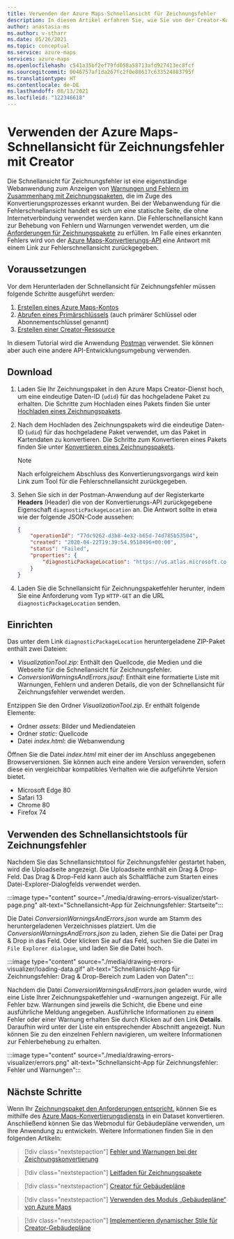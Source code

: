 ```yaml
---
title: Verwenden der Azure Maps-Schnellansicht für Zeichnungsfehler
description: In diesem Artikel erfahren Sie, wie Sie von der Creator-Konvertierungs-API zurückgegebene Warnungen und Fehler visualisieren.
author: anastasia-ms
ms.author: v-stharr
ms.date: 05/26/2021
ms.topic: conceptual
ms.service: azure-maps
services: azure-maps
ms.openlocfilehash: c541a35bf2ef79fd058a58713afd927413ec8fcf
ms.sourcegitcommit: 0046757af1da267fc2f0e88617c633524883795f
ms.translationtype: HT
ms.contentlocale: de-DE
ms.lasthandoff: 08/13/2021
ms.locfileid: "122346618"
---
```

# <a name="using-the-azure-maps-drawing-error-visualizer-with-creator"></a>Verwenden der Azure Maps-Schnellansicht für Zeichnungsfehler mit Creator


Die Schnellansicht für Zeichnungsfehler ist eine eigenständige Webanwendung zum Anzeigen von [Warnungen und Fehlern im Zusammenhang mit Zeichnungspaketen](drawing-conversion-error-codes.md), die im Zuge des Konvertierungsprozesses erkannt wurden. Bei der Webanwendung für die Fehlerschnellansicht handelt es sich um eine statische Seite, die ohne Internetverbindung verwendet werden kann.  Die Fehlerschnellansicht kann zur Behebung von Fehlern und Warnungen verwendet werden, um die [Anforderungen für Zeichnungspakete](drawing-requirements.md) zu erfüllen. Im Falle eines erkannten Fehlers wird von der [Azure Maps-Konvertierungs-API](/rest/api/maps/v2/conversion) eine Antwort mit einem Link zur Fehlerschnellansicht zurückgegeben.

## <a name="prerequisites"></a>Voraussetzungen

Vor dem Herunterladen der Schnellansicht für Zeichnungsfehler müssen folgende Schritte ausgeführt werden:

1. [Erstellen eines Azure Maps-Kontos](quick-demo-map-app.md#create-an-azure-maps-account)
2. [Abrufen eines Primärschlüssels](quick-demo-map-app.md#get-the-primary-key-for-your-account) (auch primärer Schlüssel oder Abonnementschlüssel genannt)
3. [Erstellen einer Creator-Ressource](how-to-manage-creator.md)

In diesem Tutorial wird die Anwendung [Postman](https://www.postman.com/) verwendet. Sie können aber auch eine andere API-Entwicklungsumgebung verwenden.

## <a name="download"></a>Download

1. Laden Sie Ihr Zeichnungspaket in den Azure Maps Creator-Dienst hoch, um eine eindeutige Daten-ID (`udid`) für das hochgeladene Paket zu erhalten. Die Schritte zum Hochladen eines Pakets finden Sie unter [Hochladen eines Zeichnungspakets](tutorial-creator-indoor-maps.md#upload-a-drawing-package).

2. Nach dem Hochladen des Zeichnungspakets wird die eindeutige Daten-ID (`udid`) für das hochgeladene Paket verwendet, um das Paket in Kartendaten zu konvertieren. Die Schritte zum Konvertieren eines Pakets finden Sie unter [Konvertieren eines Zeichnungspakets](tutorial-creator-indoor-maps.md#convert-a-drawing-package).

    >[!NOTE]
    >Nach erfolgreichem Abschluss des Konvertierungsvorgangs wird kein Link zum Tool für die Fehlerschnellansicht zurückgegeben.

3. Sehen Sie sich in der Postman-Anwendung auf der Registerkarte **Headers** (Header) die von der Konvertierungs-API zurückgegebene Eigenschaft `diagnosticPackageLocation` an. Die Antwort sollte in etwa wie der folgende JSON-Code aussehen:

    ```json
    {
        "operationId": "77dc9262-d3b8-4e32-b65d-74d785b53504",
        "created": "2020-04-22T19:39:54.9518496+00:00",
        "status": "Failed",
        "properties": {
            "diagnosticPackageLocation": "https://us.atlas.microsoft.com/mapData/ce61c3c1-faa8-75b7-349f-d863f6523748?api-version=2.0"
        }
    }
    ```

4. Laden Sie die Schnellansicht für Zeichnungspaketfehler herunter, indem Sie eine Anforderung vom Typ `HTTP-GET` an die URL `diagnosticPackageLocation` senden.

## <a name="setup"></a>Einrichten

Das unter dem Link `diagnosticPackageLocation` heruntergeladene ZIP-Paket enthält zwei Dateien:

* _VisualizationTool.zip_: Enthält den Quellcode, die Medien und die Webseite für die Schnellansicht für Zeichnungsfehler.
* _ConversionWarningsAndErrors.jsauf_: Enthält eine formatierte Liste mit Warnungen, Fehlern und anderen Details, die von der Schnellansicht für Zeichnungsfehler verwendet werden.

Entzippen Sie den Ordner _VisualizationTool.zip_. Er enthält folgende Elemente:

* Ordner _assets_: Bilder und Mediendateien
* Ordner _static_: Quellcode
* Datei _index.html_: die Webanwendung

Öffnen Sie die Datei _index.html_ mit einer der im Anschluss angegebenen Browserversionen. Sie können auch eine andere Version verwenden, sofern diese ein vergleichbar kompatibles Verhalten wie die aufgeführte Version bietet.

* Microsoft Edge 80
* Safari 13
* Chrome 80
* Firefox 74

## <a name="using-the-drawing-error-visualizer-tool"></a>Verwenden des Schnellansichtstools für Zeichnungsfehler

Nachdem Sie das Schnellansichtstool für Zeichnungsfehler gestartet haben, wird die Uploadseite angezeigt. Die Uploadseite enthält ein Drag & Drop-Feld. Das Drag & Drop-Feld kann auch als Schaltfläche zum Starten eines Datei-Explorer-Dialogfelds verwendet werden.

:::image type="content" source="./media/drawing-errors-visualizer/start-page.png" alt-text="Schnellansicht-App für Zeichnungsfehler: Startseite":::

Die Datei _ConversionWarningsAndErrors.json_ wurde am Stamm des heruntergeladenen Verzeichnisses platziert. Um die _ConversionWarningsAndErrors.json_ zu laden, ziehen Sie die Datei per Drag & Drop in das Feld. Oder klicken Sie auf das Feld, suchen Sie die Datei im `File Explorer dialogue`, und laden Sie die Datei hoch.

:::image type="content" source="./media/drawing-errors-visualizer/loading-data.gif" alt-text="Schnellansicht-App für Zeichnungsfehler: Drag & Drop-Bereich zum Laden von Daten":::

Nachdem die Datei _ConversionWarningsAndErrors.json_ geladen wurde, wird eine Liste Ihrer Zeichnungspaketfehler und -warnungen angezeigt. Für alle Fehler bzw. Warnungen sind jeweils die Schicht, die Ebene und eine ausführliche Meldung angegeben. Ausführliche Informationen zu einem Fehler oder einer Warnung erhalten Sie durch Klicken auf den Link **Details**. Daraufhin wird unter der Liste ein entsprechender Abschnitt angezeigt. Nun können Sie zu den einzelnen Fehlern navigieren, um weitere Informationen zur Fehlerbehebung zu erhalten.

:::image type="content" source="./media/drawing-errors-visualizer/errors.png" alt-text="Schnellansicht-App für Zeichnungsfehler: Fehler und Warnungen":::

## <a name="next-steps"></a>Nächste Schritte

Wenn Ihr [Zeichnungspaket den Anforderungen entspricht](drawing-requirements.md), können Sie es mithilfe des [Azure Maps-Konvertierungsdiensts](/rest/api/maps/v2/conversion) in ein Dataset konvertieren. Anschließend können Sie das Webmodul für Gebäudepläne verwenden, um Ihre Anwendung zu entwickeln. Weitere Informationen finden Sie in den folgenden Artikeln:

> [!div class="nextstepaction"]
> [Fehler und Warnungen bei der Zeichnungskonvertierung](drawing-conversion-error-codes.md)

> [!div class="nextstepaction"]
> [Leitfaden für Zeichnungspakete](drawing-package-guide.md)

> [!div class="nextstepaction"]
> [Creator für Gebäudepläne](creator-indoor-maps.md)

> [!div class="nextstepaction"]
> [Verwenden des Moduls „Gebäudepläne“ von Azure Maps](how-to-use-indoor-module.md)

> [!div class="nextstepaction"]
> [Implementieren dynamischer Stile für Creator-Gebäudepläne](indoor-map-dynamic-styling.md)
